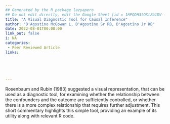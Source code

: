 ```yaml
---
## Generated by the R package lazyapero
## Do not edit directly, edit the Google Sheet [id = 1HPQDH3tOXtZb1DV--8wR9CKAzUz5aywWc2vM3OQ5SrU]
title: "A Visual Diagnostic Tool for Causal Inference"
author: "D'Agostino McGowan L, D'Agostino Sr RB, D'Agostino Jr RB"
date: 2022-08-01T00:00:00
link_out: false
i: NA
categories:
 - Peer Reviewed Article
links:





---
```


Rosenbaum and Rubin (1983) suggested a visual representation, that can be used as a diagnostic tool, for examining whether the relationship between the confounders and the outcome are sufficiently controlled, or whether there is a more complex relationship that requires further adjustment. This short commentary highlights this simple tool, providing an example of its utility along with relevant R code.

